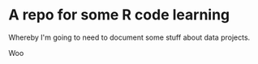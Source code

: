 A repo for some R code learning
========
Whereby I'm going to need to document some stuff about data projects.

Woo
